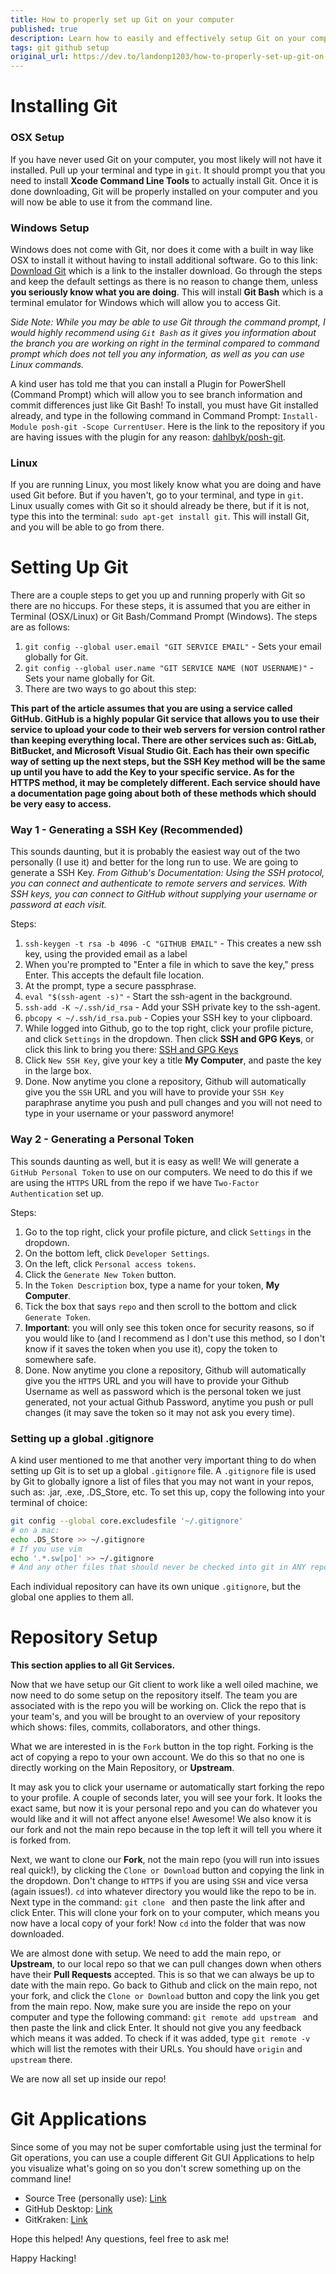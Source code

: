 ```yaml
---
title: How to properly set up Git on your computer
published: true
description: Learn how to easily and effectively setup Git on your computer to easily make forking, pushing, and pulling easy without having to worry!
tags: git github setup
original_url: https://dev.to/landonp1203/how-to-properly-set-up-git-on-your-computer-33eo
---
```


# Installing Git
### OSX Setup

If you have never used Git on your computer, you most likely will not have it installed.  Pull up your terminal and type in `git`.  It should prompt you that you need to install **Xcode Command Line Tools** to actually install Git.  Once it is done downloading, Git will be properly installed on your computer and you will now be able to use it from the command line.

### Windows Setup

Windows does not come with Git, nor does it come with a built in way like OSX to install it without having to install additional software.  Go to this link: [Download Git](https://git-scm.com/download/win) which is a link to the installer download.  Go through the steps and keep the default settings as there is no reason to change them, unless **you seriously know what you are doing**.  This will install **Git Bash** which is a terminal emulator for Windows which will allow you to access Git.

_Side Note: While you may be able to use Git through the command prompt, I would highly recommend using `Git Bash` as it gives you information about the branch you are working on right in the terminal compared to command prompt which does not tell you any information, as well as you can use Linux commands._

A kind user has told me that you can install a Plugin for PowerShell (Command Prompt) which will allow you to see branch information and commit differences just like Git Bash! To install, you must have Git installed already, and type in the following command in Command Prompt: `Install-Module posh-git -Scope CurrentUser`.  Here is the link to the repository if you are having issues with the plugin for any reason: [dahlbyk/posh-git](https://github.com/dahlbyk/posh-git).

### Linux

If you are running Linux, you most likely know what you are doing and have used Git before.  But if you haven't, go to your terminal, and type in `git`.  Linux usually comes with Git so it should already be there, but if it is not, type this into the terminal: `sudo apt-get install git`.  This will install Git, and you will be able to go from there.

# Setting Up Git

There are a couple steps to get you up and running properly with Git so there are no hiccups.  For these steps, it is assumed that you are either in Terminal (OSX/Linux) or Git Bash/Command Prompt (Windows).  The steps are as follows:

1. `git config --global user.email "GIT SERVICE EMAIL"` - Sets your email globally for Git.
2. `git config --global user.name "GIT SERVICE NAME (NOT USERNAME)"` - Sets your name globally for Git.
3. There are two ways to go about this step:

**This part of the article assumes that you are using a service called GitHub.  GitHub is a highly popular Git service that allows you to use their service to upload your code to their web servers for version control rather than keeping everything local.  There are other services such as: GitLab, BitBucket, and Microsoft Visual Studio Git.  Each has their own specific way of setting up the next steps, but the SSH Key method will be the same up until you have to add the Key to your specific service.  As for the HTTPS method, it may be completely different.  Each service should have a documentation page going about both of these methods which should be very easy to access.**

### Way 1 - Generating a SSH Key **(Recommended)**

This sounds daunting, but it is probably the easiest way out of the two personally (I use it) and better for the long run to use.  We are going to generate a SSH Key.  _From Github's Documentation: Using the SSH protocol, you can connect and authenticate to remote servers and services. With SSH keys, you can connect to GitHub without supplying your username or password at each visit._

Steps:

1. `ssh-keygen -t rsa -b 4096 -C "GITHUB EMAIL"` - This creates a new ssh key, using the provided email as a label
2. When you're prompted to "Enter a file in which to save the key," press Enter. This accepts the default file location.
3. At the prompt, type a secure passphrase.
4. `eval "$(ssh-agent -s)"` - Start the ssh-agent in the background.
5. `ssh-add -K ~/.ssh/id_rsa` - Add your SSH private key to the ssh-agent.
6. `pbcopy < ~/.ssh/id_rsa.pub` - Copies your SSH key to your clipboard.
7. While logged into Github, go to the top right, click your profile picture, and click `Settings` in the dropdown.  Then click **SSH and GPG Keys**, or click this link to bring you there: [SSH and GPG Keys](https://github.com/settings/keys)
8. Click `New SSH Key`, give your key a title **My Computer**, and paste the key in the large box.
9. Done.  Now anytime you clone a repository, Github will automatically give you the `SSH` URL and you will have to provide your `SSH Key` paraphrase anytime you push and pull changes and you will not need to type in your username or your password anymore!

### Way 2 - Generating a Personal Token

This sounds daunting as well, but it is easy as well!  We will generate a `GitHub Personal Token` to use on our computers.  We need to do this if we are using the `HTTPS` URL from the repo if we have `Two-Factor Authentication` set up.

Steps:

1. Go to the top right, click your profile picture, and click `Settings` in the dropdown.
2. On the bottom left, click `Developer Settings`.
3. On the left, click `Personal access tokens`.
4. Click the `Generate New Token` button.
5. In the `Token Description` box, type a name for your token, **My Computer**.
6. Tick the box that says `repo` and then scroll to the bottom and click `Generate Token`.
7. **Important**: you will only see this token once for security reasons, so if you would like to (and I recommend as I don't use this method, so I don't know if it saves the token when you use it), copy the token to somewhere safe.
8. Done.  Now anytime you clone a repository, Github will automatically give you the `HTTPS` URL and you will have to provide your Github Username as well as password which is the personal token we just generated, not your actual Github Password, anytime you push or pull changes (it may save the token so it may not ask you every time).

### Setting up a global .gitignore

A kind user mentioned to me that another very important thing to do when setting up  Git is to set up a global `.gitignore` file.  A `.gitignore` file is used by Git to globally ignore a list of files that you may not want in your repos, such as: .jar, .exe, .DS_Store, etc.  To set this up, copy the following into your terminal of choice:

```bash
git config --global core.excludesfile '~/.gitignore'
# on a mac:
echo .DS_Store >> ~/.gitignore
# If you use vim
echo '.*.sw[po]' >> ~/.gitignore
# And any other files that should never be checked into git in ANY repo
```

Each individual repository can have its own unique `.gitignore`, but the global one applies to them all.

# Repository Setup

**This section applies to all Git Services.**

Now that we have setup our Git client to work like a well oiled machine, we now need to do some setup on the repository itself.  The team you are associated with is the repo you will be working on.  Click the repo that is your team's, and you will be brought to an overview of your repository which shows: files, commits, collaborators, and other things.


What we are interested in is the `Fork` button in the top right.  Forking is the act of copying a repo to your own account.  We do this so that no one is directly working on the Main Repository, or **Upstream**.


It may ask you to click your username or automatically start forking the repo to your profile.  A couple of seconds later, you will see your fork.  It looks the exact same, but now it is your personal repo and you can do whatever you would like and it will not affect anyone else! Awesome!  We also know it is our fork and not the main repo because in the top left it will tell you where it is forked from.


Next, we want to clone our **Fork**,  not the main repo (you will run into issues real quick!), by clicking the `Clone or Download` button and copying the link in the dropdown.  Don't change to `HTTPS` if you are using `SSH` and vice versa (again issues!).  `cd` into whatever directory you would like the repo to be in.  Next type in the command: `git clone ` and then paste the link after and click Enter.  This will clone your fork on to your computer, which means you now have a local copy of your fork!  Now `cd` into the folder that was now downloaded.

We are almost done with setup.  We need to add the main repo, or **Upstream**, to our local repo so that we can pull changes down when others have their **Pull Requests** accepted.  This is so that we can always be up to date with the main repo.  Go back to Github and click on the main repo, not your fork, and click the `Clone or Download` button and copy the link you get from the main repo.  Now, make sure you are inside the repo on your computer and type the following command: `git remote add upstream ` and then paste the link and click Enter.  It should not give you any feedback which means it was added.  To check if it was added, type `git remote -v` which will list the remotes with their URLs.  You should have `origin` and `upstream` there.


We are now all set up inside our repo!

# Git Applications

Since some of you may not be super comfortable using just the terminal for Git operations, you can use a couple different Git GUI Applications to help you visualize what's going on so you don't screw something up on the command line!

- Source Tree (personally use): [Link](https://www.sourcetreeapp.com)
- GitHub Desktop: [Link](https://desktop.github.com)
- GitKraken: [Link](https://www.gitkraken.com)

Hope this helped! Any questions, feel free to ask me!

Happy Hacking!